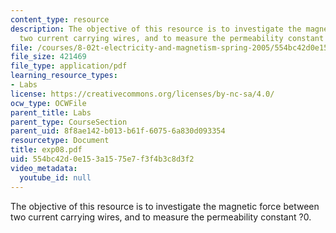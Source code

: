 ```yaml
---
content_type: resource
description: The objective of this resource is to investigate the magnetic force between
  two current carrying wires, and to measure the permeability constant ?0.
file: /courses/8-02t-electricity-and-magnetism-spring-2005/554bc42d0e153a1575e7f3f4b3c8d3f2_exp08.pdf
file_size: 421469
file_type: application/pdf
learning_resource_types:
- Labs
license: https://creativecommons.org/licenses/by-nc-sa/4.0/
ocw_type: OCWFile
parent_title: Labs
parent_type: CourseSection
parent_uid: 8f8ae142-b013-b61f-6075-6a830d093354
resourcetype: Document
title: exp08.pdf
uid: 554bc42d-0e15-3a15-75e7-f3f4b3c8d3f2
video_metadata:
  youtube_id: null
---
```

The objective of this resource is to investigate the magnetic force between two current carrying wires, and to measure the permeability constant ?0.